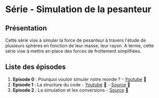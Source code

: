 # Série - Simulation de la pesanteur

## Présentation

Cette série vise à simuler la force de pesanteur à travers l'étude de plusieurs sphères en fonction de leur masse, leur rayon.
A terme, cette série vise à mettre en place des forces de frottement simplifiées.

## Liste des épisodes
  1. **Episode 0** : Pourquoi vouloir simuler notre monde ? - [Youtube](https://www.youtube.com/watch?v=nw_M0uKtNFA) :movie_camera:
  1. **Episode 1** : La structure du code - [Youtube](https://www.youtube.com/watch?v=nw_M0uKtNFA) :movie_camera:   -   [Source](https://github.com/xam4lor/Mecanica/tree/master/Series/1_Simulation_de_la_pesanteur/episode_1) :file_folder:
  1. **Episode 2** : La simulation et les conversions - [Source](https://github.com/xam4lor/Mecanica/tree/master/Series/1_Simulation_de_la_pesanteur/episode_2) :file_folder:
